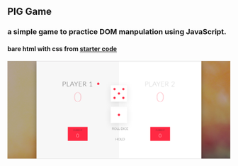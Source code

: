 ## PIG Game
### a simple game to practice DOM manpulation using JavaScript.
#### bare html with css from [starter code](https://github.com/ahmdaeyz/complete-javascript-course/tree/master/4-DOM-pig-game/starter)

![preview](game-preview.png)
